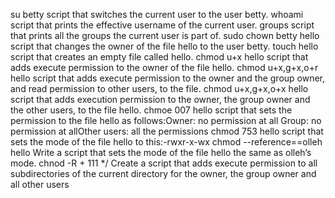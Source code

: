 su betty script that switches the current user to the user betty.
whoami script that prints the effective username of the current user.
groups script that prints all the groups the current user is part of.
sudo chown betty hello script that changes the owner of the file hello to the user betty.
touch hello  script that creates an empty file called hello.
chmod u+x hello script that adds execute permission to the owner of the file hello.
chmod u+x,g+x,o+r hello script that adds execute permission to the owner and the group owner, and read permission to other users, to the file.
chmod u+x,g+x,o+x hello script that adds execution permission to the owner, the group owner and the other users, to the file hello.
chmoe 007 hello script that sets the permission to the file hello as follows:Owner: no permission at all Group: no permission at allOther users: all the permissions
chmod 753 hello script that sets the mode of the file hello to this:-rwxr-x-wx
chmod --reference==olleh hello Write a script that sets the mode of the file hello the same as olleh’s mode.
chnod -R + 111 */ Create a script that adds execute permission to all subdirectories of the current directory for the owner, the group owner and all other users
